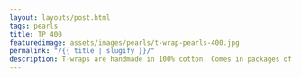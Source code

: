 ```yaml
---
layout: layouts/post.html
tags: pearls
title: TP 400
featuredimage: assets/images/pearls/t-wrap-pearls-400.jpg
permalink: "/{{ title | slugify }}/"
description: T-wraps are handmade in 100% cotton. Comes in packages of 10 pieces of the same design. Probably the worlds best commercial for any Fun Park.
---
```

